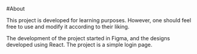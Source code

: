 #About

This project is developed for learning purposes. However, one should feel free to use and modify it according to their liking.


The development of the project started in Figma, and the designs developed using React. The project is a simple login page. 